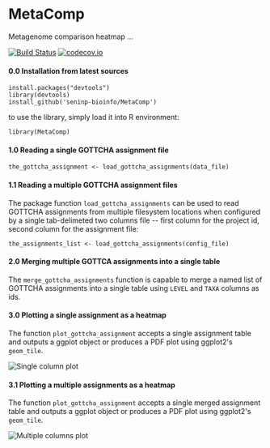 # MetaComp

Metagenome comparison heatmap ... 

[![Build Status](https://travis-ci.org/seninp-bioinfo/MetaComp.svg?branch=master)](https://travis-ci.org/seninp-bioinfo/MetaComp?branch=master)
[![codecov.io](http://codecov.io/github/seninp-bioinfo/MetaComp/coverage.svg?branch=master)](http://codecov.io/github/seninp-bioinfo/MetaComp?branch=master)

#### 0.0 Installation from latest sources
    install.packages("devtools")
    library(devtools)
    install_github('seninp-bioinfo/MetaComp')
    
to use the library, simply load it into R environment:

    library(MetaComp)

#### 1.0 Reading a single GOTTCHA assignment file
    the_gottcha_assignment <- load_gottcha_assignments(data_file)
    
#### 1.1 Reading a multiple GOTTCHA assignment files
The package function `load_gottcha_assignments` can be used to read GOTTCHA assignments from multiple filesystem locations when configured by a single tab-delimeted two columns file -- first column for the project id, second column for the assignment file:

    the_assignments_list <- load_gottcha_assignments(config_file)    

#### 2.0 Merging multiple GOTTCA assignments into a single table
The `merge_gottcha_assignments` function is capable to merge a named list of GOTTCHA assignments into a single table using `LEVEL` and `TAXA` columns as ids. 

#### 3.0 Plotting a single assignment as a heatmap
The function `plot_gottcha_assignment` accepts a single assignment table and outputs a ggplot object or produces a PDF plot using ggplot2's `geom_tile`.

![Single column plot](https://raw.githubusercontent.com/seninp-bioinfo/MetaComp/master/inst/site/test1.png)
    
#### 3.1 Plotting a multiple assignments as a heatmap
The function `plot_gottcha_assignment` accepts a single merged assignment table and outputs a ggplot object or produces a PDF plot using ggplot2's `geom_tile`.

![Multiple columns plot](https://raw.githubusercontent.com/seninp-bioinfo/MetaComp/master/inst/site/test2.png)

